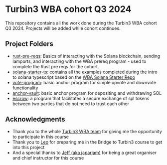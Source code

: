 # Turbin3 WBA cohort Q3 2024

This repository contains all the work done during the Turbin3 WBA cohort Q3 2024. Projects will be added while cohort continues.


## Project Folders

- [rust-pre-reqs](./rust-pre-req/README.md): Basics of interacting with the Solana blockchain, sending lamports, and interacting with the WBA prereq program - used to complete the Rust pre reqs for the cohort.
- [solana-starter-ts](./solana-starter-ts/README.md): contains all the examples completed during the intro to solana typescript based on the [WBA Solana Starter Repo](https://github.com/Web3-Builders-Alliance/solana-starter)
- [vote-program](./vote-program/README.md): basic anchor program for simple upvote and downvote functionality
- [anchor-vault](./anchor-vault/README.md): basic anchor program for depositing and withdrawing SOL
- [escrow](./escrow/README.md):  a program that facilitates a secure exchange of spl tokens between two parties that do not need to trust each other




## Acknowledgments

  - Thank you to the whole [Turbin3 WBA team](https://x.com/solanaturbine) for giving me the opportunity to participate in this course
  - Thank you to [Leo](https://x.com/L0STE_) for preparing me in the Bridge to Turbin3 course to get into this project
  - And a special thanks to [Jeff (aka japarjam)](https://x.com/japarjam) for being a great organiser and chief instructor for this course

